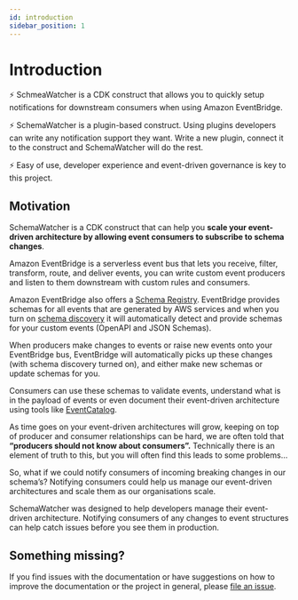 ```yaml
---
id: introduction
sidebar_position: 1
---
```


# Introduction

⚡️ SchmeaWatcher is a CDK construct that allows you to quickly setup notifications for downstream consumers when using Amazon EventBridge.

⚡️ SchemaWatcher is a plugin-based construct. Using plugins developers can write any notification support they want. Write a new plugin, connect it to the construct and SchemaWatcher will do the rest.

⚡️ Easy of use, developer experience and event-driven governance is key to this project. 


## Motivation

SchemaWatcher is a CDK construct that can help you **scale your event-driven architecture by allowing event consumers to subscribe to schema changes**.

Amazon EventBridge is a serverless event bus that lets you receive, filter, transform, route, and deliver events, you can write custom event producers and listen to them downstream with custom rules and consumers.

Amazon EventBridge also offers a [Schema Registry](https://docs.aws.amazon.com/eventbridge/latest/userguide/eb-schema.html). EventBridge provides schemas for all events that are generated by AWS services and when you turn on [schema discovery](https://aws.amazon.com/blogs/compute/introducing-amazon-eventbridge-schema-registry-and-discovery-in-preview/) it will automatically detect and provide schemas for your custom events (OpenAPI and JSON Schemas).

When producers make changes to events or raise new events onto your EventBridge bus, EventBridge will automatically picks up these changes (with schema discovery turned on), and either make new schemas or update schemas for you.

Consumers can use these schemas to validate events, understand what is in the payload of events or even document their event-driven architecture using tools like [EventCatalog](https://www.eventcatalog.dev/).

As time goes on your event-driven architectures will grow, keeping on top of producer and consumer relationships can be hard, we are often told that **“producers should not know about consumers”.** Technically there is an element of truth to this, but you will often find this leads to some problems…

So, what if we could notify consumers of incoming breaking changes in our schema’s? Notifying consumers could help us manage our event-driven architectures and scale them as our organisations scale.

SchemaWatcher was designed to help developers manage their event-driven architecture. Notifying consumers of any changes to event structures can help catch issues before you see them in production.


## Something missing?


If you find issues with the documentation or have suggestions on how to improve the documentation or the project in general, please [file an issue](https://github.com/boyney123/cdk-schema-watcher).
